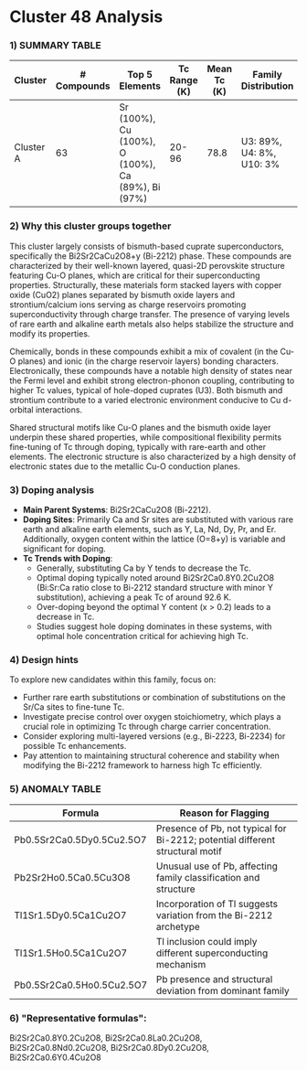 # Cluster 48 Analysis

### 1) SUMMARY TABLE

| Cluster | # Compounds | Top 5 Elements | Tc Range (K) | Mean Tc (K) | Family Distribution | Notes |
|---------|-------------|----------------|--------------|-------------|---------------------|-------|
| Cluster A | 63 | Sr (100%), Cu (100%), O (100%), Ca (89%), Bi (97%) | 20-96 | 78.8 | U3: 89%, U4: 8%, U10: 3% | Mainly Bi-based high-Tc cuprates; strong prevalence of Bi-2212 |

### 2) **Why this cluster groups together**

This cluster largely consists of bismuth-based cuprate superconductors, specifically the Bi2Sr2CaCu2O8+y (Bi-2212) phase. These compounds are characterized by their well-known layered, quasi-2D perovskite structure featuring Cu-O planes, which are critical for their superconducting properties. Structurally, these materials form stacked layers with copper oxide (CuO2) planes separated by bismuth oxide layers and strontium/calcium ions serving as charge reservoirs promoting superconductivity through charge transfer. The presence of varying levels of rare earth and alkaline earth metals also helps stabilize the structure and modify its properties. 

Chemically, bonds in these compounds exhibit a mix of covalent (in the Cu-O planes) and ionic (in the charge reservoir layers) bonding characters. Electronically, these compounds have a notable high density of states near the Fermi level and exhibit strong electron-phonon coupling, contributing to higher Tc values, typical of hole-doped cuprates (U3). Both bismuth and strontium contribute to a varied electronic environment conducive to Cu d-orbital interactions. 

Shared structural motifs like Cu-O planes and the bismuth oxide layer underpin these shared properties, while compositional flexibility permits fine-tuning of Tc through doping, typically with rare-earth and other elements. The electronic structure is also characterized by a high density of electronic states due to the metallic Cu-O conduction planes.

### 3) **Doping analysis**

- **Main Parent Systems**: Bi2Sr2CaCu2O8 (Bi-2212).
- **Doping Sites**: Primarily Ca and Sr sites are substituted with various rare earth and alkaline earth elements, such as Y, La, Nd, Dy, Pr, and Er. Additionally, oxygen content within the lattice (O=8+y) is variable and significant for doping.
- **Tc Trends with Doping**: 
  - Generally, substituting Ca by Y tends to decrease the Tc.
  - Optimal doping typically noted around Bi2Sr2Ca0.8Y0.2Cu2O8 (Bi:Sr:Ca ratio close to Bi-2212 standard structure with minor Y substitution), achieving a peak Tc of around 92.6 K.
  - Over-doping beyond the optimal Y content (x > 0.2) leads to a decrease in Tc.
  - Studies suggest hole doping dominates in these systems, with optimal hole concentration critical for achieving high Tc.
  
### 4) **Design hints**

To explore new candidates within this family, focus on:
- Further rare earth substitutions or combination of substitutions on the Sr/Ca sites to fine-tune Tc.
- Investigate precise control over oxygen stoichiometry, which plays a crucial role in optimizing Tc through charge carrier concentration.
- Consider exploring multi-layered versions (e.g., Bi-2223, Bi-2234) for possible Tc enhancements.
- Pay attention to maintaining structural coherence and stability when modifying the Bi-2212 framework to harness high Tc efficiently.

### 5) ANOMALY TABLE

| Formula | Reason for Flagging |
|---------|----------------------|
| Pb0.5Sr2Ca0.5Dy0.5Cu2.5O7 | Presence of Pb, not typical for Bi-2212; potential different structural motif |
| Pb2Sr2Ho0.5Ca0.5Cu3O8 | Unusual use of Pb, affecting family classification and structure |
| Tl1Sr1.5Dy0.5Ca1Cu2O7 | Incorporation of Tl suggests variation from the Bi-2212 archetype |
| Tl1Sr1.5Ho0.5Ca1Cu2O7 | Tl inclusion could imply different superconducting mechanism |
| Pb0.5Sr2Ca0.5Ho0.5Cu2.5O7 | Pb presence and structural deviation from dominant family |

### 6) **"Representative formulas"**: 
Bi2Sr2Ca0.8Y0.2Cu2O8, Bi2Sr2Ca0.8La0.2Cu2O8, Bi2Sr2Ca0.8Nd0.2Cu2O8, Bi2Sr2Ca0.8Dy0.2Cu2O8, Bi2Sr2Ca0.6Y0.4Cu2O8